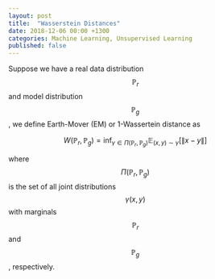 ```yaml
---
layout: post
title:  "Wasserstein Distances"
date: 2018-12-06 00:00 +1300
categories: Machine Learning, Unsupervised Learning
published: false
---
```


Suppose we have a real data distribution 
$${\mathbb P_r} $$ and model distribution $$ {\mathbb P_g} $$, we define Earth-Mover (EM) or 1-Wassertein distance as

$$
\displaystyle
\begin{equation} 
\displaystyle
W({\mathbb P_r}, {\mathbb P_g}) = 
\inf_{\gamma \in \Pi({\mathbb P_r}, {\mathbb P_g}) } 
{\mathbb E_{(x, y) \sim \gamma}} \left[ \| x - y \| \right]
\end{equation}
$$


where $$ \Pi({\mathbb P_r}, {\mathbb P_g}) $$ is the set of all joint distributions $$ \gamma(x, y)$$ with marginals $$ {\mathbb P_r} $$ and $$ {\mathbb P_g} $$, respectively.

